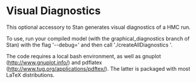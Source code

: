 Visual Diagnostics
==================

This optional accessory to Stan generates visual diagnostics of a HMC run.  

To use, run your compiled model (with the graphical_diagnostics branch of Stan) with the flag
'--debug=<file>' and then call './createAllDiagnostics <file>'.

The code requires a local bash environment, as well as gnuplot (http://www.gnuplot.info/)
and pdflatex (http://www.tug.org/applications/pdftex/).  The latter is packaged with most
LaTeX distributions.

